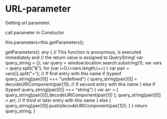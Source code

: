 # URL-parameter
Getting url parameter.

call parameter in Constuctor 

 this.parameters=this.getParameters();
 
  getParameters(): any {
    // This function is anonymous, is executed immediately and
    // the return value is assigned to QueryString!
    var query_string = {};
    var query = window.location.search.substring(1);
    var vars = query.split("&");
    for (var i=0;i<vars.length;i++) {
      var pair = vars[i].split("=");
      // If first entry with this name
      if (typeof query_string[pair[0]] === "undefined") {
        query_string[pair[0]] = decodeURIComponent(pair[1]);
        // If second entry with this name
      } else if (typeof query_string[pair[0]] === "string") {
        var arr = [ query_string[pair[0]],decodeURIComponent(pair[1]) ];
        query_string[pair[0]] = arr;
        // If third or later entry with this name
      } else {
        query_string[pair[0]].push(decodeURIComponent(pair[1]));
      }
    }
    return query_string;
  }
